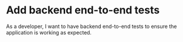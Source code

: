 # Add backend end-to-end tests

As a developer, I want to have backend end-to-end tests to ensure the application is working as expected.
